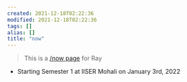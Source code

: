 ```yaml
---
created: 2021-12-18T02:22:36
modified: 2021-12-18T02:22:36
tags: []
alias: []
title: "now"
---
```

> This is a [/now page](https://nownownow.com/about) for Ray

- Starting Semester 1 at IISER Mohali on January 3rd, 2022